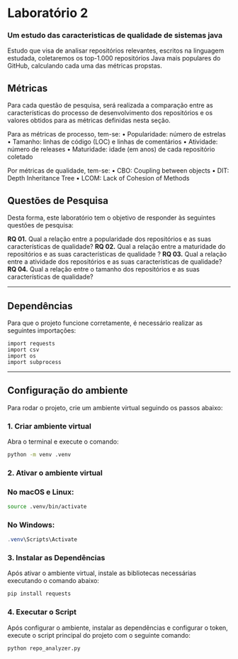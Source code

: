# Laboratório 2

### Um estudo das caracteristicas de qualidade de sistemas java


Estudo que visa de analisar repositórios relevantes, escritos na linguagem estudada, coletaremos os top-1.000 repositórios Java mais populares do GitHub, calculando cada uma das métricas propstas.


## Métricas 

Para cada questão de pesquisa, será realizada a comparação entre as características do processo de desenvolvimento dos repositórios e os valores obtidos para as métricas definidas nesta seção. 

Para as métricas de processo, tem-se:
• Popularidade: número de estrelas
• Tamanho: linhas de código (LOC) e linhas de comentários
• Atividade: número de releases
• Maturidade: idade (em anos) de cada repositório coletado

Por métricas de qualidade, tem-se:
• CBO: Coupling between objects
• DIT: Depth Inheritance Tree
• LCOM: Lack of Cohesion of Methods

## Questões de Pesquisa  

Desta forma, este laboratório tem o objetivo de responder às seguintes questões de pesquisa:

**RQ 01.** Qual a relação entre a popularidade dos repositórios e as suas características de qualidade?
**RQ 02.** Qual a relação entre a maturidade do repositórios e as suas características de qualidade ?
**RQ 03.** Qual a relação entre a atividade dos repositórios e as suas características de qualidade?
**RQ 04.** Qual a relação entre o tamanho dos repositórios e as suas características de qualidade? 

---

## Dependências  

Para que o projeto funcione corretamente, é necessário realizar as seguintes importações:  

```
import requests
import csv
import os
import subprocess
```
---

## Configuração do ambiente  

Para rodar o projeto, crie um ambiente virtual seguindo os passos abaixo:  

### **1. Criar ambiente virtual**  
Abra o terminal e execute o comando:

```bash
python -m venv .venv
```
### **2. Ativar o ambiente virtual**

### No macOS e Linux:

```bash
source .venv/bin/activate
```

### No Windows:
```powershell
.venv\Scripts\Activate
```
### **3. Instalar as Dependências**  
Após ativar o ambiente virtual, instale as bibliotecas necessárias executando o comando abaixo:

```bash
pip install requests
```


### **4. Executar o Script**  
Após configurar o ambiente, instalar as dependências e configurar o token, execute o script principal do projeto com o seguinte comando:

```bash
python repo_analyzer.py
```
